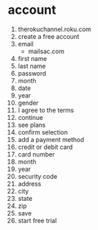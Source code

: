 # account

1. therokuchannel.roku.com
2. create a free account
3. email
   - mailsac.com
4. first name
5. last name
6. password
7. month
8. date
9. year
10. gender
11. I agree to the terms
12. continue
13. see plans
14. confirm selection
15. add a payment method
16. credit or debit card
17. card number
18. month
19. year
20. security code
21. address
22. city
23. state
24. zip
25. save
26. start free trial
